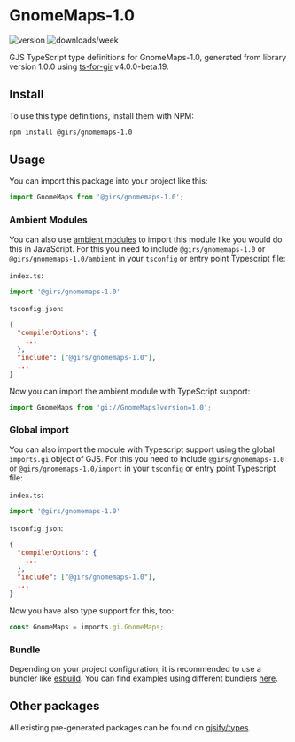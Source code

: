 
# GnomeMaps-1.0

![version](https://img.shields.io/npm/v/@girs/gnomemaps-1.0)
![downloads/week](https://img.shields.io/npm/dw/@girs/gnomemaps-1.0)


GJS TypeScript type definitions for GnomeMaps-1.0, generated from library version 1.0.0 using [ts-for-gir](https://github.com/gjsify/ts-for-gir) v4.0.0-beta.19.


## Install

To use this type definitions, install them with NPM:
```bash
npm install @girs/gnomemaps-1.0
```

## Usage

You can import this package into your project like this:
```ts
import GnomeMaps from '@girs/gnomemaps-1.0';
```

### Ambient Modules

You can also use [ambient modules](https://github.com/gjsify/ts-for-gir/tree/main/packages/cli#ambient-modules) to import this module like you would do this in JavaScript.
For this you need to include `@girs/gnomemaps-1.0` or `@girs/gnomemaps-1.0/ambient` in your `tsconfig` or entry point Typescript file:

`index.ts`:
```ts
import '@girs/gnomemaps-1.0'
```

`tsconfig.json`:
```json
{
  "compilerOptions": {
    ...
  },
  "include": ["@girs/gnomemaps-1.0"],
  ...
}
```

Now you can import the ambient module with TypeScript support: 

```ts
import GnomeMaps from 'gi://GnomeMaps?version=1.0';
```

### Global import

You can also import the module with Typescript support using the global `imports.gi` object of GJS.
For this you need to include `@girs/gnomemaps-1.0` or `@girs/gnomemaps-1.0/import` in your `tsconfig` or entry point Typescript file:

`index.ts`:
```ts
import '@girs/gnomemaps-1.0'
```

`tsconfig.json`:
```json
{
  "compilerOptions": {
    ...
  },
  "include": ["@girs/gnomemaps-1.0"],
  ...
}
```

Now you have also type support for this, too:

```ts
const GnomeMaps = imports.gi.GnomeMaps;
```

### Bundle

Depending on your project configuration, it is recommended to use a bundler like [esbuild](https://esbuild.github.io/). You can find examples using different bundlers [here](https://github.com/gjsify/ts-for-gir/tree/main/examples).

## Other packages

All existing pre-generated packages can be found on [gjsify/types](https://github.com/gjsify/types).

